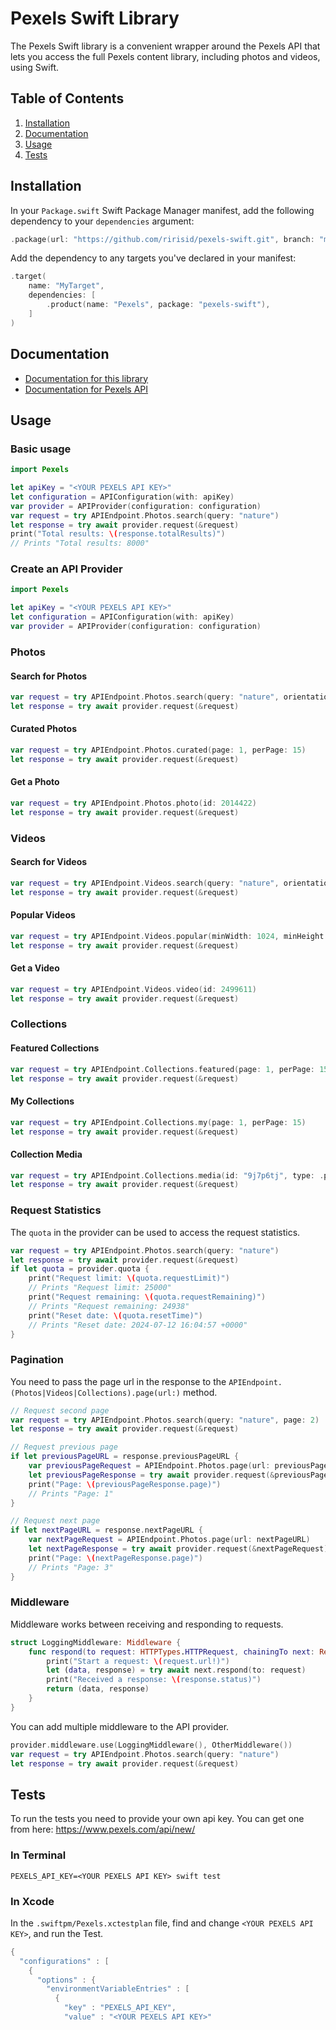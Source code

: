 # Pexels Swift Library

The Pexels Swift library is a convenient wrapper around the Pexels API that lets you access the full Pexels content library, including photos and videos, using Swift.

## Table of Contents

1. [Installation](#installation)
2. [Documentation](#documentation)
3. [Usage](#usage)
4. [Tests](#tests)

## Installation

In your `Package.swift` Swift Package Manager manifest, add the following dependency to your `dependencies` argument:

```swift
.package(url: "https://github.com/ririsid/pexels-swift.git", branch: "main"),
```

Add the dependency to any targets you've declared in your manifest:

```swift
.target(
    name: "MyTarget",
    dependencies: [
        .product(name: "Pexels", package: "pexels-swift"),
    ]
)
```

## Documentation

- [Documentation for this library](https://ririsid.github.io/pexels-swift/documentation/pexels/)
- [Documentation for Pexels API](https://www.pexels.com/api/documentation/)

## Usage

### Basic usage

```swift
import Pexels

let apiKey = "<YOUR PEXELS API KEY>"
let configuration = APIConfiguration(with: apiKey)
var provider = APIProvider(configuration: configuration)
var request = try APIEndpoint.Photos.search(query: "nature")
let response = try await provider.request(&request)
print("Total results: \(response.totalResults)")
// Prints "Total results: 8000"
```

### Create an API Provider

```swift
import Pexels

let apiKey = "<YOUR PEXELS API KEY>"
let configuration = APIConfiguration(with: apiKey)
var provider = APIProvider(configuration: configuration)
```

### Photos

#### Search for Photos

```swift
var request = try APIEndpoint.Photos.search(query: "nature", orientation: .landscape, size: .large, color: .red, locale: .koKR, page: 1, perPage: 15)
let response = try await provider.request(&request)
```

#### Curated Photos

```swift
var request = try APIEndpoint.Photos.curated(page: 1, perPage: 15)
let response = try await provider.request(&request)
```

#### Get a Photo

```swift
var request = try APIEndpoint.Photos.photo(id: 2014422)
let response = try await provider.request(&request)
```

### Videos

#### Search for Videos

```swift
var request = try APIEndpoint.Videos.search(query: "nature", orientation: .landscape, size: .large, locale: .koKR, page: 1, perPage: 15)
let response = try await provider.request(&request)
```

#### Popular Videos

```swift
var request = try APIEndpoint.Videos.popular(minWidth: 1024, minHeight: 1024, minDuration: 1, maxDuration: 60, page: 1, perPage: 15)
let response = try await provider.request(&request)
```

#### Get a Video

```swift
var request = try APIEndpoint.Videos.video(id: 2499611)
let response = try await provider.request(&request)
```

### Collections

#### Featured Collections

```swift
var request = try APIEndpoint.Collections.featured(page: 1, perPage: 15)
let response = try await provider.request(&request)
```

#### My Collections

```swift
var request = try APIEndpoint.Collections.my(page: 1, perPage: 15)
let response = try await provider.request(&request)
```

#### Collection Media

```swift
var request = try APIEndpoint.Collections.media(id: "9j7p6tj", type: .photos, sort: .ascending, page: 1, perPage: 15)
let response = try await provider.request(&request)
```

### Request Statistics

The `quota` in the provider can be used to access the request statistics.

```swift
var request = try APIEndpoint.Photos.search(query: "nature")
let response = try await provider.request(&request)
if let quota = provider.quota {
    print("Request limit: \(quota.requestLimit)")
    // Prints "Request limit: 25000"
    print("Request remaining: \(quota.requestRemaining)")
    // Prints "Request remaining: 24938"
    print("Reset date: \(quota.resetTime)")
    // Prints "Reset date: 2024-07-12 16:04:57 +0000"
}
```

### Pagination

You need to pass the page url in the response to the `APIEndpoint.(Photos|Videos|Collections).page(url:)` method. 

```swift
// Request second page
var request = try APIEndpoint.Photos.search(query: "nature", page: 2)
let response = try await provider.request(&request)

// Request previous page
if let previousPageURL = response.previousPageURL {
    var previousPageRequest = APIEndpoint.Photos.page(url: previousPageURL)
    let previousPageResponse = try await provider.request(&previousPageRequest)
    print("Page: \(previousPageResponse.page)")
    // Prints "Page: 1" 
}

// Request next page
if let nextPageURL = response.nextPageURL {
    var nextPageRequest = APIEndpoint.Photos.page(url: nextPageURL)
    let nextPageResponse = try await provider.request(&nextPageRequest)
    print("Page: \(nextPageResponse.page)")
    // Prints "Page: 3"
}
```

### Middleware

Middleware works between receiving and responding to requests.

```swift
struct LoggingMiddleware: Middleware {
    func respond(to request: HTTPTypes.HTTPRequest, chainingTo next: Responder) async throws -> (Data, HTTPTypes.HTTPResponse) {
        print("Start a request: \(request.url!)")
        let (data, response) = try await next.respond(to: request)
        print("Received a response: \(response.status)")
        return (data, response)
    }
}
```

You can add multiple middleware to the API provider.

```swift
provider.middleware.use(LoggingMiddleware(), OtherMiddleware())
var request = try APIEndpoint.Photos.search(query: "nature")
let response = try await provider.request(&request)
```

## Tests

To run the tests you need to provide your own api key. You can get one from here: https://www.pexels.com/api/new/

### In Terminal

```
PEXELS_API_KEY=<YOUR PEXELS API KEY> swift test
```

### In Xcode

In the `.swiftpm/Pexels.xctestplan` file, find and change `<YOUR PEXELS API KEY>`, and run the Test.

```swift
{
  "configurations" : [
    {
      "options" : {
        "environmentVariableEntries" : [
          {
            "key" : "PEXELS_API_KEY",
            "value" : "<YOUR PEXELS API KEY>"
```
